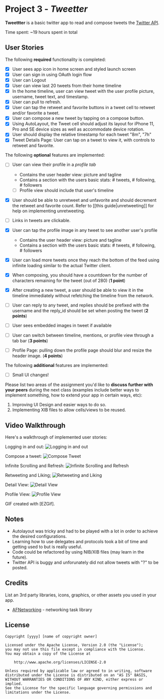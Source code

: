 # Project 3 - *Tweetter*

**Tweettter** is a basic twitter app to read and compose tweets the [Twitter API](https://apps.twitter.com/).

Time spent: ~19 hours spent in total

## User Stories

The following **required** functionality is completed:

- [X] User sees app icon in home screen and styled launch screen
- [X] User can sign in using OAuth login flow
- [X] User can Logout
- [X] User can view last 20 tweets from their home timeline
- [X] In the home timeline, user can view tweet with the user profile picture, username, tweet text, and timestamp.
- [X] User can pull to refresh.
- [X] User can tap the retweet and favorite buttons in a tweet cell to retweet and/or favorite a tweet.
- [X] User can compose a new tweet by tapping on a compose button.
- [X] Using AutoLayout, the Tweet cell should adjust its layout for iPhone 11, Pro and SE device sizes as well as accommodate device rotation.
- [X] User should display the relative timestamp for each tweet "8m", "7h"
- [X] Tweet Details Page: User can tap on a tweet to view it, with controls to retweet and favorite.

The following **optional** features are implemented:

- [ ] User can view their profile in a *profile tab*
  - Contains the user header view: picture and tagline
  - Contains a section with the users basic stats: # tweets, # following, # followers
  - [ ] Profile view should include that user's timeline
- [X] User should be able to unretweet and unfavorite and should decrement the retweet and favorite count. Refer to [[this guide|unretweeting]] for help on implementing unretweeting.
- [ ] Links in tweets are clickable.
- [X] User can tap the profile image in any tweet to see another user's profile
  - Contains the user header view: picture and tagline
  - Contains a section with the users basic stats: # tweets, # following, # followers
- [X] User can load more tweets once they reach the bottom of the feed using infinite loading similar to the actual Twitter client.
- [X] When composing, you should have a countdown for the number of characters remaining for the tweet (out of 280) (**1 point**)
- [X] After creating a new tweet, a user should be able to view it in the timeline immediately without refetching the timeline from the network.
- [ ] User can reply to any tweet, and replies should be prefixed with the username and the reply_id should be set when posting the tweet (**2 points**)
- [ ] User sees embedded images in tweet if available
- [ ] User can switch between timeline, mentions, or profile view through a tab bar (**3 points**)
- [ ] Profile Page: pulling down the profile page should blur and resize the header image. (**4 points**)


The following **additional** features are implemented:

- [ ] Small UI changes!

Please list two areas of the assignment you'd like to **discuss further with your peers** during the next class (examples include better ways to implement something, how to extend your app in certain ways, etc):

1. Improving UI Design and easier ways to do so.
2. Implementing XIB files to allow cells/views to be reused.

## Video Walkthrough

Here's a walkthrough of implemented user stories:

Logging in and out:
<img src='https://i.imgur.com/oK6Y8IF.gif' title='Logging in and out' width='' />

Compose a tweet:
<img src='https://i.imgur.com/CmGeg7F.gif' title='Compose Tweet' width='' alt='Compose Tweet' />

Infinite Scrolling and Refresh:
<img src='https://i.imgur.com/FHBYYKs.gif' title='Infinite Scrolling and Refresh' width='' />

Retweeting and Liking;
<img src='https://i.imgur.com/A7xWEP9.gif' title='Retweeting and Liking' width='' />

Detail View:
<img src='https://i.imgur.com/oPwRwus.gif' title='Detail View' width='' alt='Detail View' />

Profile View:
<img src='https://i.imgur.com/xHzHrcS.gif' title='Profile View' width='' />

GIF created with [EZGif].

## Notes
- Autolayout was tricky and had to be played with a lot in order to achieve the desired configurations. 
- Learning how to use delegates and protocols took a bit of time and getting used to but is really useful.
- Code could be refactored by using NIB/XIB files (may learn in the future).
- Twitter API is buggy and unforunately did not allow tweets with "?" to be posted. 

## Credits

List an 3rd party libraries, icons, graphics, or other assets you used in your app.

- [AFNetworking](https://github.com/AFNetworking/AFNetworking) - networking task library

## License

    Copyright [yyyy] [name of copyright owner]

    Licensed under the Apache License, Version 2.0 (the "License");
    you may not use this file except in compliance with the License.
    You may obtain a copy of the License at

        http://www.apache.org/licenses/LICENSE-2.0

    Unless required by applicable law or agreed to in writing, software
    distributed under the License is distributed on an "AS IS" BASIS,
    WITHOUT WARRANTIES OR CONDITIONS OF ANY KIND, either express or implied.
    See the License for the specific language governing permissions and
    limitations under the License.
